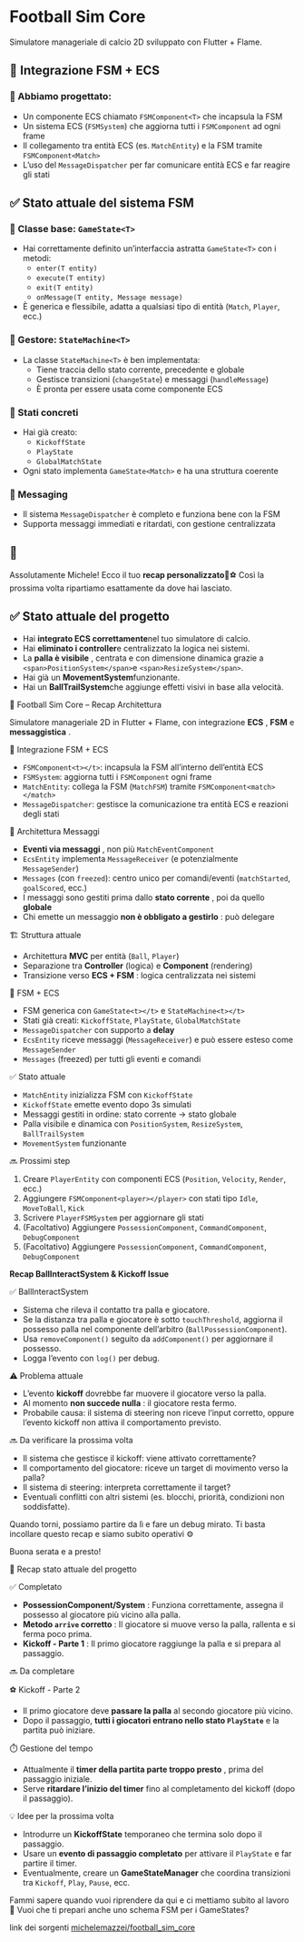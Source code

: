 # Football Sim Core

Simulatore manageriale di calcio 2D sviluppato con Flutter + Flame.

## 🔗 Integrazione FSM + ECS

### 🔧 Abbiamo progettato:

* Un componente ECS chiamato `FSMComponent<T>` che incapsula la FSM
* Un sistema ECS (`FSMSystem`) che aggiorna tutti i `FSMComponent` ad ogni frame
* Il collegamento tra entità ECS (es. `MatchEntity`) e la FSM tramite `FSMComponent<Match>`
* L’uso del `MessageDispatcher` per far comunicare entità ECS e far reagire gli stati

## ✅ Stato attuale del sistema FSM

### 🔹 Classe base: `GameState<T>`

* Hai correttamente definito un’interfaccia astratta `GameState<T>` con i metodi:
  * `enter(T entity)`
  * `execute(T entity)`
  * `exit(T entity)`
  * `onMessage(T entity, Message message)`
* È generica e flessibile, adatta a qualsiasi tipo di entità (`Match`, `Player`, ecc.)

### 🔹 Gestore: `StateMachine<T>`

* La classe `StateMachine<T>` è ben implementata:
  * Tiene traccia dello stato corrente, precedente e globale
  * Gestisce transizioni (`changeState`) e messaggi (`handleMessage`)
  * È pronta per essere usata come componente ECS

### 🔹 Stati concreti

* Hai già creato:
  * `KickoffState`
  * `PlayState`
  * `GlobalMatchState`
* Ogni stato implementa `GameState<Match>` e ha una struttura coerente

### 🔹 Messaging

* Il sistema `MessageDispatcher` è completo e funziona bene con la FSM
* Supporta messaggi immediati e ritardati, con gestione centralizzata

## 🔧

Assolutamente Michele! Ecco il tuo **recap personalizzato**🧠⚽
Così la prossima volta ripartiamo esattamente da dove hai lasciato.

## ✅ Stato attuale del progetto

* Hai **integrato ECS correttamente**nel tuo simulatore di calcio.
* Hai **eliminato i controller**e centralizzato la logica nei sistemi.
* La  **palla è visibile** , centrata e con dimensione dinamica grazie a `<span>PositionSystem</span>`e `<span>ResizeSystem</span>`.
* Hai già un **MovementSystem**funzionante.
* Hai un **BallTrailSystem**che aggiunge effetti visivi in base alla velocità.

🧩 Football Sim Core – Recap Architettura

Simulatore manageriale 2D in Flutter + Flame, con integrazione  **ECS** , **FSM** e  **messaggistica** .

🔗 Integrazione FSM + ECS

* `FSMComponent<t></t>`: incapsula la FSM all’interno dell’entità ECS
* `FSMSystem`: aggiorna tutti i `FSMComponent` ogni frame
* `MatchEntity`: collega la FSM (`MatchFSM`) tramite `FSMComponent<match></match>`
* `MessageDispatcher`: gestisce la comunicazione tra entità ECS e reazioni degli stati

🧠 Architettura Messaggi

* **Eventi via messaggi** , non più `MatchEventComponent`
* `EcsEntity` implementa `MessageReceiver` (e potenzialmente `MessageSender`)
* `Messages` (con `freezed`): centro unico per comandi/eventi (`matchStarted`, `goalScored`, ecc.)
* I messaggi sono gestiti prima dallo  **stato corrente** , poi da quello **globale**
* Chi emette un messaggio  **non è obbligato a gestirlo** : può delegare

🏗️ Struttura attuale

* Architettura **MVC** per entità (`Ball`, `Player`)
* Separazione tra **Controller** (logica) e **Component** (rendering)
* Transizione verso  **ECS + FSM** : logica centralizzata nei sistemi

🔄 FSM + ECS

* FSM generica con `GameState<t></t>` e `StateMachine<t></t>`
* Stati già creati: `KickoffState`, `PlayState`, `GlobalMatchState`
* `MessageDispatcher` con supporto a **delay**
* `EcsEntity` riceve messaggi (`MessageReceiver`) e può essere esteso come `MessageSender`
* `Messages` (freezed) per tutti gli eventi e comandi

✅ Stato attuale

* `MatchEntity` inizializza FSM con `KickoffState`
* `KickoffState` emette evento dopo 3s simulati
* Messaggi gestiti in ordine: stato corrente → stato globale
* Palla visibile e dinamica con `PositionSystem`, `ResizeSystem`, `BallTrailSystem`
* `MovementSystem` funzionante

🔜 Prossimi step

1. Creare `PlayerEntity` con componenti ECS (`Position`, `Velocity`, `Render`, ecc.)
2. Aggiungere `FSMComponent<player></player>` con stati tipo `Idle`, `MoveToBall`, `Kick`
3. Scrivere `PlayerFSMSystem` per aggiornare gli stati
4. (Facoltativo) Aggiungere `PossessionComponent`, `CommandComponent`, `DebugComponent`
5. (Facoltativo) Aggiungere `PossessionComponent`, `CommandComponent`, `DebugComponent`

 **Recap BallInteractSystem & Kickoff Issue**

✅ BallInteractSystem

* Sistema che rileva il contatto tra palla e giocatore.
* Se la distanza tra palla e giocatore è sotto `touchThreshold`, aggiorna il possesso palla nel componente dell’arbitro (`BallPossessionComponent`).
* Usa `removeComponent()` seguito da `addComponent()` per aggiornare il possesso.
* Logga l’evento con `log()` per debug.

⚠️ Problema attuale

* L’evento **kickoff** dovrebbe far muovere il giocatore verso la palla.
* Al momento  **non succede nulla** : il giocatore resta fermo.
* Probabile causa: il sistema di steering non riceve l’input corretto, oppure l’evento kickoff non attiva il comportamento previsto.

🔜 Da verificare la prossima volta

* Il sistema che gestisce il kickoff: viene attivato correttamente?
* Il comportamento del giocatore: riceve un target di movimento verso la palla?
* Il sistema di steering: interpreta correttamente il target?
* Eventuali conflitti con altri sistemi (es. blocchi, priorità, condizioni non soddisfatte).

Quando torni, possiamo partire da lì e fare un debug mirato. Ti basta incollare questo recap e siamo subito operativi ⚙️

Buona serata e a presto!


📝 Recap stato attuale del progetto

✅ Completato

* **PossessionComponent/System** : Funziona correttamente, assegna il possesso al giocatore più vicino alla palla.
* **Metodo `arrive` corretto** : Il giocatore si muove verso la palla, rallenta e si ferma poco prima.
* **Kickoff - Parte 1** : Il primo giocatore raggiunge la palla e si prepara al passaggio.

🔜 Da completare

⚽ Kickoff - Parte 2

* Il primo giocatore deve **passare la palla** al secondo giocatore più vicino.
* Dopo il passaggio, **tutti i giocatori entrano nello stato `PlayState`** e la partita può iniziare.

⏱️ Gestione del tempo

* Attualmente il  **timer della partita parte troppo presto** , prima del passaggio iniziale.
* Serve **ritardare l’inizio del timer** fino al completamento del kickoff (dopo il passaggio).

💡 Idee per la prossima volta

* Introdurre un **KickoffState** temporaneo che termina solo dopo il passaggio.
* Usare un **evento di passaggio completato** per attivare il `PlayState` e far partire il timer.
* Eventualmente, creare un **GameStateManager** che coordina transizioni tra `Kickoff`, `Play`, `Pause`, ecc.

Fammi sapere quando vuoi riprendere da qui e ci mettiamo subito al lavoro 💪 Vuoi che ti prepari anche uno schema FSM per i GameStates?

link dei sorgenti [michelemazzei/football_sim_core](https://github.com/michelemazzei/football_sim_core)
